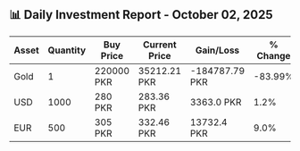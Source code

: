 ## 📊 Daily Investment Report - October 02, 2025

| Asset | Quantity | Buy Price | Current Price | Gain/Loss | % Change |
|-------|----------|-----------|----------------|------------|----------|
| Gold | 1 | 220000 PKR | 35212.21 PKR | -184787.79 PKR | -83.99% |
| USD | 1000 | 280 PKR | 283.36 PKR | 3363.0 PKR | 1.2% |
| EUR | 500 | 305 PKR | 332.46 PKR | 13732.4 PKR | 9.0% |
